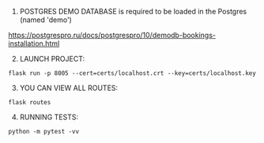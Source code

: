 1) POSTGRES DEMO DATABASE is required to be loaded in the Postgres (named 'demo')

https://postgrespro.ru/docs/postgrespro/10/demodb-bookings-installation.html

2) LAUNCH PROJECT:

```
flask run -p 8005 --cert=certs/localhost.crt --key=certs/localhost.key
```

3) YOU CAN VIEW ALL ROUTES:

```
flask routes
```

4) RUNNING TESTS:

```
python -m pytest -vv
```

